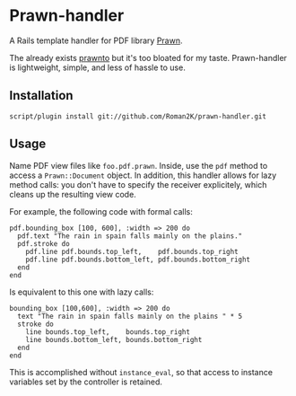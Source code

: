 # Prawn-handler

A Rails template handler for PDF library [Prawn](http://prawn.majesticseacreature.com/).

The already exists [prawnto](http://cracklabs.com/prawnto) but it's too bloated for my taste. Prawn-handler is lightweight, simple, and less of hassle to use.

## Installation

    script/plugin install git://github.com/Roman2K/prawn-handler.git

## Usage

Name PDF view files like `foo.pdf.prawn`. Inside, use the `pdf` method to access a `Prawn::Document` object. In addition, this handler allows for lazy method calls: you don't have to specify the receiver explicitely, which cleans up the resulting view code.

For example, the following code with formal calls:

    pdf.bounding_box [100, 600], :width => 200 do
      pdf.text "The rain in spain falls mainly on the plains."
      pdf.stroke do
        pdf.line pdf.bounds.top_left,    pdf.bounds.top_right
        pdf.line pdf.bounds.bottom_left, pdf.bounds.bottom_right
      end
    end

Is equivalent to this one with lazy calls:

    bounding_box [100,600], :width => 200 do
      text "The rain in spain falls mainly on the plains " * 5
      stroke do
        line bounds.top_left,    bounds.top_right
        line bounds.bottom_left, bounds.bottom_right
      end
    end

This is accomplished without `instance_eval`, so that access to instance variables set by the controller is retained.

